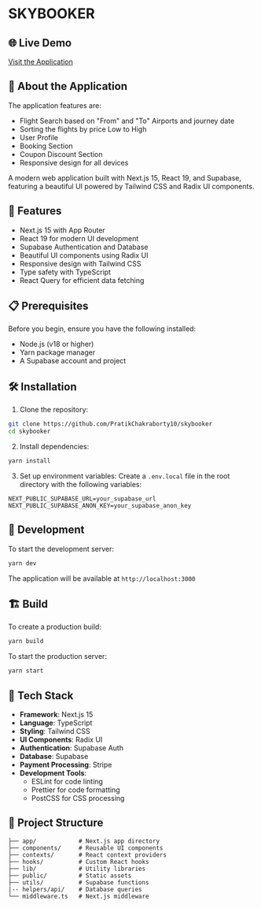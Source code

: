 # SKYBOOKER

## 🌐 Live Demo
[Visit the Application](https://skybooker.vercel.app/)

## 📝 About the Application
The application features are:
- Flight Search based on "From" and "To" Airports and journey date
- Sorting the flights by price Low to High
- User Profile
- Booking Section
- Coupon Discount Section
- Responsive design for all devices

A modern web application built with Next.js 15, React 19, and Supabase, featuring a beautiful UI powered by Tailwind CSS and Radix UI components.

## 🚀 Features

- Next.js 15 with App Router
- React 19 for modern UI development
- Supabase Authentication and Database
- Beautiful UI components using Radix UI
- Responsive design with Tailwind CSS
- Type safety with TypeScript
- React Query for efficient data fetching

## 📋 Prerequisites

Before you begin, ensure you have the following installed:
- Node.js (v18 or higher)
- Yarn package manager
- A Supabase account and project

## 🛠️ Installation

1. Clone the repository:
```bash
git clone https://github.com/PratikChakraborty10/skybooker
cd skybooker
```

2. Install dependencies:
```bash
yarn install
```

3. Set up environment variables:
Create a `.env.local` file in the root directory with the following variables:
```env
NEXT_PUBLIC_SUPABASE_URL=your_supabase_url
NEXT_PUBLIC_SUPABASE_ANON_KEY=your_supabase_anon_key
```

## 🚀 Development

To start the development server:
```bash
yarn dev
```
The application will be available at `http://localhost:3000`

## 🏗️ Build

To create a production build:
```bash
yarn build
```

To start the production server:
```bash
yarn start
```

## 🧰 Tech Stack

- **Framework**: Next.js 15
- **Language**: TypeScript
- **Styling**: Tailwind CSS
- **UI Components**: Radix UI
- **Authentication**: Supabase Auth
- **Database**: Supabase
- **Payment Processing**: Stripe
- **Development Tools**:
  - ESLint for code linting
  - Prettier for code formatting
  - PostCSS for CSS processing

## 📝 Project Structure

```
├── app/            # Next.js app directory
├── components/     # Reusable UI components
├── contexts/       # React context providers
├── hooks/          # Custom React hooks
├── lib/            # Utility libraries
├── public/         # Static assets
├── utils/          # Supabase functions
|-- helpers/api/    # Database queries
└── middleware.ts   # Next.js middleware
```

